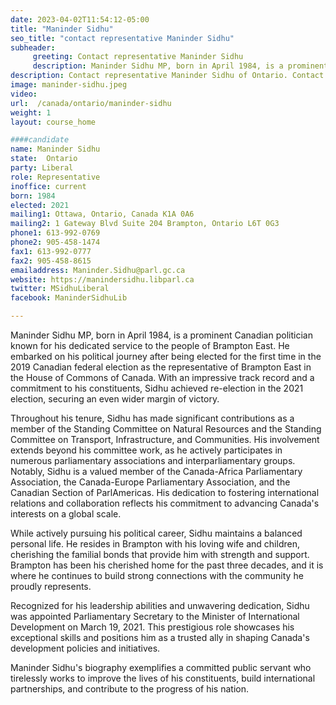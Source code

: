 ```yaml
---
date: 2023-04-02T11:54:12-05:00
title: "Maninder Sidhu"
seo_title: "contact representative Maninder Sidhu"
subheader:
     greeting: Contact representative Maninder Sidhu
     description: Maninder Sidhu MP, born in April 1984, is a prominent Canadian politician known for his dedicated service to the people of Brampton East.
description: Contact representative Maninder Sidhu of Ontario. Contact information for Maninder Sidhu includes email address, phone number, and mailing address.
image: maninder-sidhu.jpeg
video:
url:  /canada/ontario/maninder-sidhu
weight: 1
layout: course_home

####candidate
name: Maninder Sidhu
state:	Ontario
party: Liberal
role: Representative
inoffice: current
born: 1984
elected: 2021
mailing1: Ottawa, Ontario, Canada K1A 0A6
mailing2: 1 Gateway Blvd Suite 204 Brampton, Ontario L6T 0G3
phone1: 613-992-0769
phone2: 905-458-1474
fax1: 613-992-0777
fax2: 905-458-8615
emailaddress: Maninder.Sidhu@parl.gc.ca
website: https://manindersidhu.libparl.ca
twitter: MSidhuLiberal
facebook: ManinderSidhuLib

---
```


Maninder Sidhu MP, born in April 1984, is a prominent Canadian politician known for his dedicated service to the people of Brampton East. He embarked on his political journey after being elected for the first time in the 2019 Canadian federal election as the representative of Brampton East in the House of Commons of Canada. With an impressive track record and a commitment to his constituents, Sidhu achieved re-election in the 2021 election, securing an even wider margin of victory.

Throughout his tenure, Sidhu has made significant contributions as a member of the Standing Committee on Natural Resources and the Standing Committee on Transport, Infrastructure, and Communities. His involvement extends beyond his committee work, as he actively participates in numerous parliamentary associations and interparliamentary groups. Notably, Sidhu is a valued member of the Canada-Africa Parliamentary Association, the Canada-Europe Parliamentary Association, and the Canadian Section of ParlAmericas. His dedication to fostering international relations and collaboration reflects his commitment to advancing Canada's interests on a global scale.

While actively pursuing his political career, Sidhu maintains a balanced personal life. He resides in Brampton with his loving wife and children, cherishing the familial bonds that provide him with strength and support. Brampton has been his cherished home for the past three decades, and it is where he continues to build strong connections with the community he proudly represents.

Recognized for his leadership abilities and unwavering dedication, Sidhu was appointed Parliamentary Secretary to the Minister of International Development on March 19, 2021. This prestigious role showcases his exceptional skills and positions him as a trusted ally in shaping Canada's development policies and initiatives.

Maninder Sidhu's biography exemplifies a committed public servant who tirelessly works to improve the lives of his constituents, build international partnerships, and contribute to the progress of his nation.
